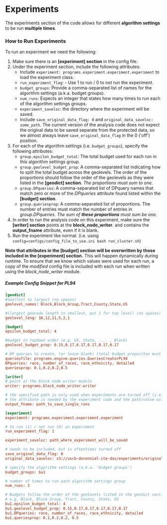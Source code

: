 Experiments
=
The experiments section of the code allows for different **algorithm settings** to be run **multiple times**.

### How to Run Experiments ###
To run an experiment we need the following:
1. Make sure there is an **[experiment] section** in the config file.
2. Under the experiment section, include the following attributes:
    * Include `experiment: programs.experiment.experiment.experiment` to load the experiment class.
    * `run_experiment_flag`:  - Use 1 to run / 0 to not run the experiment.
    * `budget_groups`: Provide a comma-separated list of names for the algorithm settings (a.k.a. budget groups).
    * `num_runs`: Expects an integer that states how many times to run each of the algorithm settings groups.
    * `experiment_saveloc`: the directory where the experiment will be saved.
    * Include `save_original_data_flag: 0` and `original_data_saveloc: some_path`. The current version of the analysis code does not expect the original data to be saved separate from the protected data, so we almost always leave `save_original_data_flag` in the 0 ('off') position.
3. For each of the algorithm settings (i.e. `budget_groups`), specify the following attributes:
    * `group.epsilon_budget_total`: The total budget used for each run in this algorithm settings group.
    * `group.geolevel_budget_prop`: A comma-separated list indicating how to split the total budget across the geolevels. The order of the proportions should follow the order of the geolevels as they were listed in the **[geodict] section**. _The proportions must sum to one._
   * `group.DPqueries`: A comma-separated list of DPquery names that match zero or more of the _DPqueries_ attribute found listed within the **[budget] section**.
    * `group.queriesprop`: A comma-separated list of proportions. The number of entries must match the number of entries in _group.DPqueries_. _The sum of **these proportions** must sum be one._
4. In order to run the analysis code on this experiment, make sure the **[writer] section** points at the **block_node_writer**. and contains the **output_fname** attribute, even if it is blank.
5. Run the experiment like normal. (i.e. using `config=configs/config_file_to_use.ini bash run_cluster.sh`)

**Note that attributes in the [budget] section will be overwritten by those included in the [experiment] section.** This will happen dynamically during runtime. To ensure that we know which values were used for each run, a copy of the _modified_ config file is included with each run when written using the *block_node_writer* module.

##### Example Config Snippet for PL94 #####
```ini
[geodict]
#smallest to largest (no spaces)
geolevel_names: Block,Block_Group,Tract,County,State,US

#(largest geocode length to smallest, put 1 for top level) (no spaces)
geolevel_leng: 16,12,11,5,2,1

[budget]
epsilon_budget_total: 4

#budget in topdown order (e.g. US, State, .... , Block)
geolevel_budget_prop: 0.15,0.17,0.17,0.17,0.17,0.17

# DP queries to create, (or leave blank) (total budget proporiton must add to 1.0)
queriesfile: programs.engine.queries.QueriesCreatorPL94
DPqueries: race, number_of_races, race_ethnicity, detailed
queriesprop: 0.1,0.2,0.2,0.5

[writer]
# point at the block node writer module
writer: programs.block_node_writer.writer

# the specified path is only used when experiments are turned off (i.e. run_experiment_flag: 0)
# the attribute is needed by the experiment code and the path/value will be overwritten
output_fname: path_to_save_single_runs

[experiment]
experiment: programs.experiment.experiment.experiment

# to run (1) / not run (0) an experiment
run_experiment_flag: 1

experiment_saveloc: path_where_experiment_will_be_saved

# needs to be included, but is oftentimes turned off
save_original_data_flag: 0
original_data_saveloc: s3://uscb-decennial-ite-das/experiments/original_data

# specify the algorithm settings (a.k.a. 'budget groups')
budget_groups: bu1

# number of times to run each algorithm settings group
num_runs: 3

# Budgets follow the order of the geolevels listed in the geodict section
# e.g. Block, Block_Group, Tract, County, State, US
bu1.epsilon_budget_total: 4
bu1.geolevel_budget_prop: 0.15,0.17,0.17,0.17,0.17,0.17
bu1.DPqueries: race, number_of_races, race_ethnicity, detailed
bu1.queriesprop: 0.1,0.2,0.2, 0.5
```


